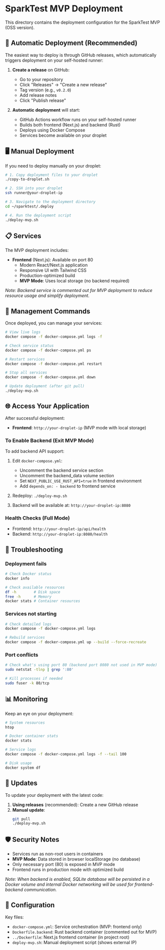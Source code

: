 # SparkTest MVP Deployment

This directory contains the deployment configuration for the SparkTest MVP (OSS version).

## 🚀 Automatic Deployment (Recommended)

The easiest way to deploy is through GitHub releases, which automatically triggers deployment on your self-hosted runner:

1. **Create a release** on GitHub:
   - Go to your repository
   - Click "Releases" → "Create a new release"
   - Tag version (e.g., `v0.2.0`)
   - Add release notes
   - Click "Publish release"

2. **Automatic deployment** will start:
   - GitHub Actions workflow runs on your self-hosted runner
   - Builds both frontend (Next.js) and backend (Rust)
   - Deploys using Docker Compose
   - Services become available on your droplet

## 🖥️ Manual Deployment

If you need to deploy manually on your droplet:

```bash
# 1. Copy deployment files to your droplet
./copy-to-droplet.sh

# 2. SSH into your droplet
ssh runner@your-droplet-ip

# 3. Navigate to the deployment directory
cd ~/sparktest/.deploy

# 4. Run the deployment script
./deploy-mvp.sh
```

## 📋 Services

The MVP deployment includes:

- **Frontend** (Next.js): Available on port 80
  - Modern React/Next.js application
  - Responsive UI with Tailwind CSS
  - Production-optimized build
  - **MVP Mode**: Uses local storage (no backend required)

_Note: Backend service is commented out for MVP deployment to reduce resource usage and simplify deployment._

## 🔧 Management Commands

Once deployed, you can manage your services:

```bash
# View live logs
docker compose -f docker-compose.yml logs -f

# Check service status
docker compose -f docker-compose.yml ps

# Restart services
docker compose -f docker-compose.yml restart

# Stop all services
docker compose -f docker-compose.yml down

# Update deployment (after git pull)
./deploy-mvp.sh
```

## 🌐 Access Your Application

After successful deployment:

- **Frontend**: `http://your-droplet-ip` (MVP mode with local storage)

### To Enable Backend (Exit MVP Mode)

To add backend API support:

1. Edit `docker-compose.yml`:
   - Uncomment the backend service section
   - Uncomment the backend_data volume section
   - Set `NEXT_PUBLIC_USE_RUST_API=true` in frontend environment
   - Add `depends_on: - backend` to frontend service

2. Redeploy: `./deploy-mvp.sh`

3. Backend will be available at: `http://your-droplet-ip:8080`

### Health Checks (Full Mode)

- Frontend: `http://your-droplet-ip/api/health`
- Backend: `http://your-droplet-ip:8080/health`

## 🐛 Troubleshooting

### Deployment fails

```bash
# Check Docker status
docker info

# Check available resources
df -h        # Disk space
free -h      # Memory
docker stats # Container resources
```

### Services not starting

```bash
# Check detailed logs
docker compose -f docker-compose.yml logs

# Rebuild services
docker compose -f docker-compose.yml up --build --force-recreate
```

### Port conflicts

```bash
# Check what's using port 80 (backend port 8080 not used in MVP mode)
sudo netstat -tlnp | grep ':80'

# Kill processes if needed
sudo fuser -k 80/tcp
```

## 📊 Monitoring

Keep an eye on your deployment:

```bash
# System resources
htop

# Docker container stats
docker stats

# Service logs
docker compose -f docker-compose.yml logs -f --tail 100

# Disk usage
docker system df
```

## 🔄 Updates

To update your deployment with the latest code:

1. **Using releases** (recommended): Create a new GitHub release
2. **Manual update**:
   ```bash
   git pull
   ./deploy-mvp.sh
   ```

## 🛡️ Security Notes

- Services run as non-root users in containers
- **MVP Mode**: Data stored in browser localStorage (no database)
- Only necessary port (80) is exposed in MVP mode
- Frontend runs in production mode with optimized build

_Note: When backend is enabled, SQLite database will be persisted in a Docker volume and internal Docker networking will be used for frontend-backend communication._

## 📝 Configuration

Key files:

- `docker-compose.yml`: Service orchestration (MVP: frontend only)
- `Dockerfile.backend`: Rust backend container (commented out for MVP)
- `../Dockerfile`: Next.js frontend container (in project root)
- `deploy-mvp.sh`: Manual deployment script (shows external IP)
